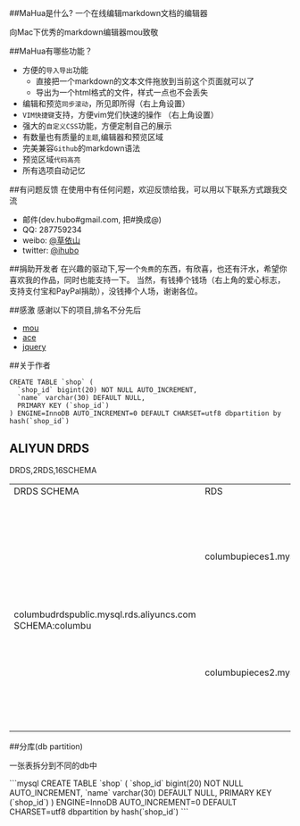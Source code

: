 ##MaHua是什么?
一个在线编辑markdown文档的编辑器

向Mac下优秀的markdown编辑器mou致敬

##MaHua有哪些功能？

* 方便的`导入导出`功能
    *  直接把一个markdown的文本文件拖放到当前这个页面就可以了
    *  导出为一个html格式的文件，样式一点也不会丢失
* 编辑和预览`同步滚动`，所见即所得（右上角设置）
* `VIM快捷键`支持，方便vim党们快速的操作 （右上角设置）
* 强大的`自定义CSS`功能，方便定制自己的展示
* 有数量也有质量的`主题`,编辑器和预览区域
* 完美兼容`Github`的markdown语法
* 预览区域`代码高亮`
* 所有选项自动记忆

##有问题反馈
在使用中有任何问题，欢迎反馈给我，可以用以下联系方式跟我交流

* 邮件(dev.hubo#gmail.com, 把#换成@)
* QQ: 287759234
* weibo: [@草依山](http://weibo.com/ihubo)
* twitter: [@ihubo](http://twitter.com/ihubo)

##捐助开发者
在兴趣的驱动下,写一个`免费`的东西，有欣喜，也还有汗水，希望你喜欢我的作品，同时也能支持一下。
当然，有钱捧个钱场（右上角的爱心标志，支持支付宝和PayPal捐助），没钱捧个人场，谢谢各位。

##感激
感谢以下的项目,排名不分先后

* [mou](http://mouapp.com/) 
* [ace](http://ace.ajax.org/)
* [jquery](http://jquery.com)

##关于作者

```mysql
CREATE TABLE `shop` (
  `shop_id` bigint(20) NOT NULL AUTO_INCREMENT,
  `name` varchar(30) DEFAULT NULL,
  PRIMARY KEY (`shop_id`)
) ENGINE=InnoDB AUTO_INCREMENT=0 DEFAULT CHARSET=utf8 dbpartition by hash(`shop_id`)
```


## ALIYUN DRDS 
DRDS,2RDS,16SCHEMA
<html>
 <head></head>
 <body>
  <table> 
   <tbody>
    <tr> 
     <td>DRDS SCHEMA</td> 
     <td>RDS</td> 
     <td>RDS SCHEMA</td> 
    </tr> 
    <tr> 
     <td rowspan="16"> <br /> columbudrdspublic.mysql.rds.aliyuncs.com<br /> SCHEMA:columbu </td> 
     <td rowspan="8">columbupieces1.mysql.rds.aliyuncs.com</td> 
     <td>columbu_jmay_0000</td> 
    </tr> 
    <tr>
     <td>columbu_jmay_0001</td>
    </tr>
    <tr>
     <td>columbu_jmay_0002</td>
    </tr>
    <tr>
     <td>columbu_jmay_0003</td>
    </tr>
    <tr>
     <td>columbu_jmay_0004</td>
    </tr>
    <tr>
     <td>columbu_jmay_0005</td>
    </tr>
    <tr>
     <td>columbu_jmay_0006</td>
    </tr>
    <tr>
     <td>columbu_jmay_0007</td>
    </tr> 
    <tr> 
     <td rowspan="8">columbupieces2.mysql.rds.aliyuncs.com</td> 
     <td>columbu_jmay_0008</td> 
    </tr> 
    <tr>
     <td>columbu_jmay_0009</td>
    </tr>
    <tr>
     <td>columbu_jmay_0010</td>
    </tr>
    <tr>
     <td>columbu_jmay_0011</td>
    </tr>
    <tr>
     <td>columbu_jmay_0012</td>
    </tr>
    <tr>
     <td>columbu_jmay_0013</td>
    </tr>
    <tr>
     <td>columbu_jmay_0014</td>
    </tr>
    <tr>
     <td>columbu_jmay_0015</td>
    </tr> 
   </tbody>
  </table>
 </body>
</html>
##分库(db partition)
<p>一张表拆分到不同的db中</p>
```mysql
CREATE TABLE `shop` (
  `shop_id` bigint(20) NOT NULL AUTO_INCREMENT,
  `name` varchar(30) DEFAULT NULL,
  PRIMARY KEY (`shop_id`)
) ENGINE=InnoDB AUTO_INCREMENT=0 DEFAULT CHARSET=utf8 dbpartition by hash(`shop_id`)
```
